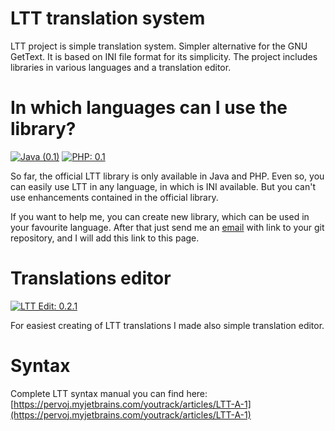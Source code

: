 # LTT translation system

LTT project is simple translation system. Simpler alternative for the GNU GetText. It is based on INI file format for its simplicity. The project includes libraries in various languages and a translation editor.

# In which languages can I use the library?

[![Java (0.1)](https://img.shields.io/badge/Java-0.1-red?logo=java&logoColor=red)](https://github.com/pervoj/ltt-java-library/releases/latest) [![PHP: 0.1](https://img.shields.io/badge/PHP-0.1-blue?logo=php&logoColor=blue)](https://github.com/pervoj/ltt-php-library/releases/latest) 

So far, the official LTT library is only available in Java and PHP. Even so, you can easily use LTT in any language, in which is INI available. But you can't use enhancements contained in the official library.

If you want to help me, you can create new library, which can be used in your favourite language. After that just send me an [email](mailto:pervoj@gmx.com) with link to your git repository, and I will add this link to this page.

# Translations editor

[![LTT Edit: 0.2.1](https://img.shields.io/badge/LTT%20Edit-0.2.1-yellow?logo=docusign)](https://github.com/pervoj/ltt-edit/releases/latest)

For easiest creating of LTT translations I made also simple translation editor.

# Syntax

Complete LTT syntax manual you can find here: [https://pervoj.myjetbrains.com/youtrack/articles/LTT-A-1](https://pervoj.myjetbrains.com/youtrack/articles/LTT-A-1)
